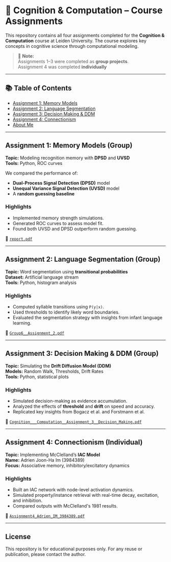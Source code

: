 # 🧠 Cognition & Computation – Course Assignments

This repository contains all four assignments completed for the **Cognition & Computation** course at Leiden University. The course explores key concepts in cognitive science through computational modeling.

> 📌 **Note:**  
> Assignments 1–3 were completed as **group projects**.  
> Assignment 4 was completed **individually**

---

## 📚 Table of Contents

- [Assignment 1: Memory Models](#assignment-1-memory-models-group)
- [Assignment 2: Language Segmentation](#assignment-2-language-segmentation-group)
- [Assignment 3: Decision Making & DDM](#assignment-3-decision-making--ddm-group)
- [Assignment 4: Connectionism](#assignment-4-connectionism-individual)
- [About Me](#about-me)

---

## Assignment 1: Memory Models (Group)

**Topic:** Modeling recognition memory with **DPSD** and **UVSD**  
**Tools:** Python, ROC curves

We compared the performance of:
- **Dual-Process Signal Detection (DPSD)** model
- **Unequal Variance Signal Detection (UVSD)** model
- A **random guessing baseline**

### Highlights
- Implemented memory strength simulations.
- Generated ROC curves to assess model fit.
- Found both UVSD and DPSD outperform random guessing.

📄 [`report.pdf`](./report.pdf)

---

## Assignment 2: Language Segmentation (Group)

**Topic:** Word segmentation using **transitional probabilities**  
**Dataset:** Artificial language stream  
**Tools:** Python, histogram analysis

### Highlights
- Computed syllable transitions using `P(y|x)`.
- Used thresholds to identify likely word boundaries.
- Evaluated the segmentation strategy with insights from infant language learning.

📄 [`Group6__Assignment_2.pdf`](./Group6__Assignment_2.pdf)

---

## Assignment 3: Decision Making & DDM (Group)

**Topic:** Simulating the **Drift Diffusion Model (DDM)**  
**Models:** Random Walk, Thresholds, Drift Rates  
**Tools:** Python, statistical plots

### Highlights
- Simulated decision-making as evidence accumulation.
- Analyzed the effects of **threshold** and **drift** on speed and accuracy.
- Replicated key insights from Bogacz et al. and Forstmann et al.

📄 [`Cognition___Computation__Assignment_3__Decision_Making.pdf`](./Cognition___Computation__Assignment_3__Decision_Making.pdf)

---

## Assignment 4: Connectionism (Individual)

**Topic:** Implementing McClelland’s **IAC Model**  
**Name:** Adrien Joon-Ha Im (3984389)  
**Focus:** Associative memory, inhibitory/excitatory dynamics

### Highlights
- Built an IAC network with node-level activation dynamics.
- Simulated property/instance retrieval with real-time decay, excitation, and inhibition.
- Compared outputs with McClelland's 1981 results.

📄 [`Assignment4_Adrien_IM_3984389.pdf`](./Assignment4_Adrien_IM_3984389.pdf)

---

## License

This repository is for educational purposes only. For any reuse or publication, please contact the author.

